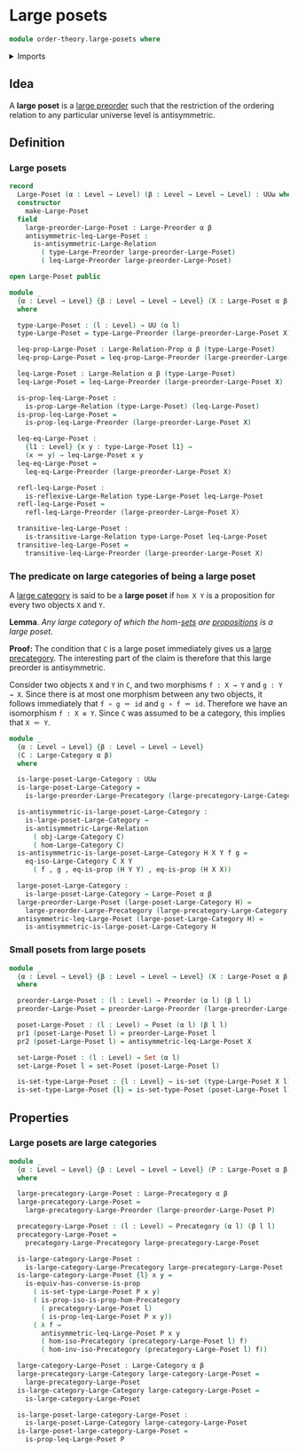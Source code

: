 # Large posets

```agda
module order-theory.large-posets where
```

<details><summary>Imports</summary>

```agda
open import category-theory.isomorphisms-in-large-categories
open import category-theory.isomorphisms-in-precategories
open import category-theory.large-categories
open import category-theory.large-precategories
open import category-theory.precategories

open import foundation.dependent-pair-types
open import foundation.identity-types
open import foundation.large-binary-relations
open import foundation.logical-equivalences
open import foundation.propositions
open import foundation.sets
open import foundation.universe-levels

open import order-theory.large-preorders
open import order-theory.posets
open import order-theory.preorders
```

</details>

## Idea

A **large poset** is a [large preorder](order-theory.large-preorders.md) such
that the restriction of the ordering relation to any particular universe level
is antisymmetric.

## Definition

### Large posets

```agda
record
  Large-Poset (α : Level → Level) (β : Level → Level → Level) : UUω where
  constructor
    make-Large-Poset
  field
    large-preorder-Large-Poset : Large-Preorder α β
    antisymmetric-leq-Large-Poset :
      is-antisymmetric-Large-Relation
        ( type-Large-Preorder large-preorder-Large-Poset)
        ( leq-Large-Preorder large-preorder-Large-Poset)

open Large-Poset public

module _
  {α : Level → Level} {β : Level → Level → Level} (X : Large-Poset α β)
  where

  type-Large-Poset : (l : Level) → UU (α l)
  type-Large-Poset = type-Large-Preorder (large-preorder-Large-Poset X)

  leq-prop-Large-Poset : Large-Relation-Prop α β (type-Large-Poset)
  leq-prop-Large-Poset = leq-prop-Large-Preorder (large-preorder-Large-Poset X)

  leq-Large-Poset : Large-Relation α β (type-Large-Poset)
  leq-Large-Poset = leq-Large-Preorder (large-preorder-Large-Poset X)

  is-prop-leq-Large-Poset :
    is-prop-Large-Relation (type-Large-Poset) (leq-Large-Poset)
  is-prop-leq-Large-Poset =
    is-prop-leq-Large-Preorder (large-preorder-Large-Poset X)

  leq-eq-Large-Poset :
    {l1 : Level} {x y : type-Large-Poset l1} →
    (x ＝ y) → leq-Large-Poset x y
  leq-eq-Large-Poset =
    leq-eq-Large-Preorder (large-preorder-Large-Poset X)

  refl-leq-Large-Poset :
    is-reflexive-Large-Relation type-Large-Poset leq-Large-Poset
  refl-leq-Large-Poset =
    refl-leq-Large-Preorder (large-preorder-Large-Poset X)

  transitive-leq-Large-Poset :
    is-transitive-Large-Relation type-Large-Poset leq-Large-Poset
  transitive-leq-Large-Poset =
    transitive-leq-Large-Preorder (large-preorder-Large-Poset X)
```

### The predicate on large categories of being a large poset

A [large category](category-theory.large-categories.md) is said to be a **large
poset** if `hom X Y` is a proposition for every two objects `X` and `Y`.

**Lemma**. _Any large category of which the hom-[sets](foundation-core.sets.md)
are [propositions](foundation-core.propositions.md) is a large poset._

**Proof:** The condition that `C` is a large poset immediately gives us a
[large precategory](category-theory.large-precategories.md). The interesting
part of the claim is therefore that this large preorder is antisymmetric.

Consider two objects `X` and `Y` in `C`, and two morphisms `f : X → Y` and
`g : Y → X`. Since there is at most one morphism between any two objects, it
follows immediately that `f ∘ g ＝ id` and `g ∘ f ＝ id`. Therefore we have an
isomorphism `f : X ≅ Y`. Since `C` was assumed to be a category, this implies
that `X ＝ Y`.

```agda
module _
  {α : Level → Level} {β : Level → Level → Level}
  (C : Large-Category α β)
  where

  is-large-poset-Large-Category : UUω
  is-large-poset-Large-Category =
    is-large-preorder-Large-Precategory (large-precategory-Large-Category C)

  is-antisymmetric-is-large-poset-Large-Category :
    is-large-poset-Large-Category →
    is-antisymmetric-Large-Relation
      ( obj-Large-Category C)
      ( hom-Large-Category C)
  is-antisymmetric-is-large-poset-Large-Category H X Y f g =
    eq-iso-Large-Category C X Y
      ( f , g , eq-is-prop (H Y Y) , eq-is-prop (H X X))

  large-poset-Large-Category :
    is-large-poset-Large-Category → Large-Poset α β
  large-preorder-Large-Poset (large-poset-Large-Category H) =
    large-preorder-Large-Precategory (large-precategory-Large-Category C) H
  antisymmetric-leq-Large-Poset (large-poset-Large-Category H) =
    is-antisymmetric-is-large-poset-Large-Category H
```

### Small posets from large posets

```agda
module _
  {α : Level → Level} {β : Level → Level → Level} (X : Large-Poset α β)
  where

  preorder-Large-Poset : (l : Level) → Preorder (α l) (β l l)
  preorder-Large-Poset = preorder-Large-Preorder (large-preorder-Large-Poset X)

  poset-Large-Poset : (l : Level) → Poset (α l) (β l l)
  pr1 (poset-Large-Poset l) = preorder-Large-Poset l
  pr2 (poset-Large-Poset l) = antisymmetric-leq-Large-Poset X

  set-Large-Poset : (l : Level) → Set (α l)
  set-Large-Poset l = set-Poset (poset-Large-Poset l)

  is-set-type-Large-Poset : {l : Level} → is-set (type-Large-Poset X l)
  is-set-type-Large-Poset {l} = is-set-type-Poset (poset-Large-Poset l)
```

## Properties

### Large posets are large categories

```agda
module _
  {α : Level → Level} {β : Level → Level → Level} (P : Large-Poset α β)
  where

  large-precategory-Large-Poset : Large-Precategory α β
  large-precategory-Large-Poset =
    large-precategory-Large-Preorder (large-preorder-Large-Poset P)

  precategory-Large-Poset : (l : Level) → Precategory (α l) (β l l)
  precategory-Large-Poset =
    precategory-Large-Precategory large-precategory-Large-Poset

  is-large-category-Large-Poset :
    is-large-category-Large-Precategory large-precategory-Large-Poset
  is-large-category-Large-Poset {l} x y =
    is-equiv-has-converse-is-prop
      ( is-set-type-Large-Poset P x y)
      ( is-prop-iso-is-prop-hom-Precategory
        ( precategory-Large-Poset l)
        ( is-prop-leq-Large-Poset P x y))
      ( λ f →
        antisymmetric-leq-Large-Poset P x y
        ( hom-iso-Precategory (precategory-Large-Poset l) f)
        ( hom-inv-iso-Precategory (precategory-Large-Poset l) f))

  large-category-Large-Poset : Large-Category α β
  large-precategory-Large-Category large-category-Large-Poset =
    large-precategory-Large-Poset
  is-large-category-Large-Category large-category-Large-Poset =
    is-large-category-Large-Poset

  is-large-poset-large-category-Large-Poset :
    is-large-poset-Large-Category large-category-Large-Poset
  is-large-poset-large-category-Large-Poset =
    is-prop-leq-Large-Poset P
```
